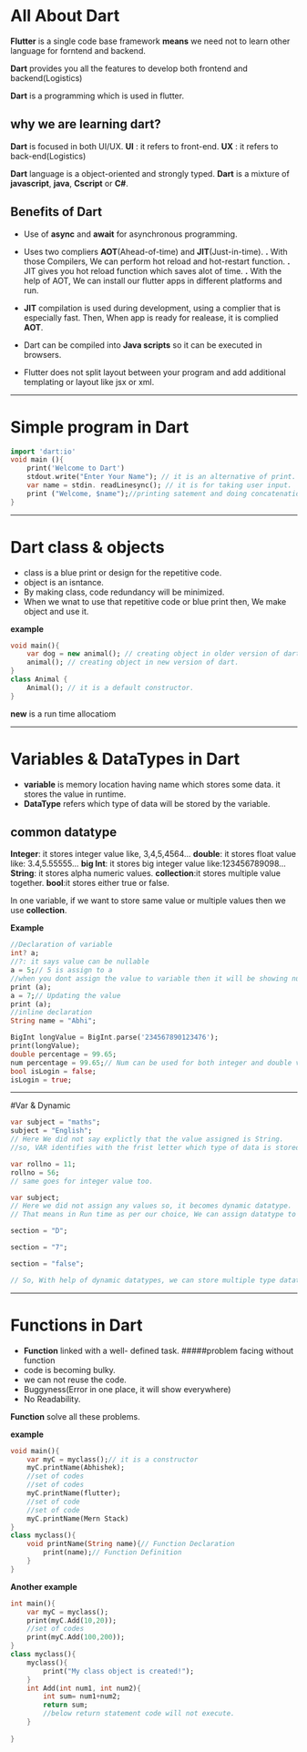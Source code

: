 #  All About    Dart

**Flutter** is a single code base framework **means** we need not to learn other language for forntend and backend.

**Dart** provides you all the features to develop both frontend and backend(Logistics)

**Dart** is a programming which is used in flutter.

## why we are learning dart?

**Dart** is focused in both UI/UX.
**UI** : it refers to front-end.
**UX** : it refers to back-end(Logistics)

**Dart** language is a object-oriented and strongly typed.
**Dart** is a mixture of **javascript**, **java**, **Cscript** or **C#**.

## Benefits of Dart
- Use of **async** and **await** for asynchronous programming.
- Uses two compliers **AOT**(Ahead-of-time) and **JIT**(Just-in-time).
             **.** With those Compilers, We can perform hot reload and hot-restart function.
             **.** JIT gives you hot reload function which saves alot of time.
             **.** With the help of AOT, We can install our flutter apps in different platforms and run.

- **JIT** compilation is used during development, using a complier that is especially fast. Then, When app is ready for realease, it is complied **AOT**.
- Dart can be compiled into **Java scripts** so it can be executed in browsers.
- Flutter does not split layout between your program and add additional templating or layout like jsx or xml.
---
# Simple program in Dart
```dart
import 'dart:io'
void main (){
    print('Welcome to Dart')
    stdout.write("Enter Your Name"); // it is an alternative of print.
    var name = stdin. readLinesync(); // it is for taking user input.
    print ("Welcome, $name");//printing satement and doing concatenation. 
}
```
---
# Dart class & objects
- class is a blue print or design for the repetitive code.
- object is an isntance.
- By making class, code redundancy will be minimized.
- When we wnat to use that repetitive code or  blue print then, We make object and use it.

**example**
```dart
void main(){
    var dog = new animal(); // creating object in older version of dart.
    animal(); // creating object in new version of dart.
}
class Animal {
    Animal(); // it is a default constructor.
}
```
**new** is a run time allocatiom

---
# Variables & DataTypes in Dart
- **variable** is memory location having name which stores some data. it stores the value in runtime.
- **DataType** refers which type of data will be stored by the variable.
## common datatype
**Integer**: it stores integer value like, 3,4,5,4564...
**double**: it stores float value like: 3.4,5.55555...
**big Int**: it stores big integer value like:123456789098...
**String**: it stores alpha numeric values.
**collection**:it stores multiple value together.
**bool**:it stores either true or false.

In one variable, if we want to store same value or multiple values then we use **collection**.

**Example**
```dart
//Declaration of variable
int? a;
//?: it says value can be nullable
a = 5;// 5 is assign to a
//when you dont assign the value to variable then it will be showing null.
print (a);
a = 7;// Updating the value 
print (a);
//inline declaration
String name = "Abhi";

BigInt longValue = BigInt.parse('234567890123476');
print(longValue);
double percentage = 99.65;
num percentage = 99.65;// Num can be used for both integer and double values.
bool isLogin = false;
isLogin = true; 
```

---
#Var & Dynamic
```dart
var subject = "maths";
subject = "English";
// Here We did not say explictly that the value assigned is String.
//so, VAR identifies with the frist letter which type of data is stored and accordingly it will assign the datatypes.

var rollno = 11;
rollno = 56;
// same goes for integer value too.

var subject;
// Here we did not assign any values so, it becomes dynamic datatype.
// That means in Run time as per our choice, We can assign datatype to that variable.

section = "D";

section = "7";

section = "false";

// So, With help of dynamic datatypes, we can store multiple type datatypes in a single variable
```
---
# Functions in Dart
- **Function** linked with a well- defined task.
#####problem facing without function
- code is becoming bulky.
- we can not reuse the code.
- Buggyness(Error in one place, it will show everywhere)
- No Readability.

**Function** solve all these problems.

**example**
```dart
void main(){
    var myC = myclass();// it is a constructor
    myC.printName(Abhishek);
    //set of codes
    //set of codes
    myC.printName(flutter);
    //set of code
    //set of code
    myC.printName(Mern Stack)
}
class myclass(){
    void printName(String name){// Function Declaration
        print(name);// Function Definition
    }
}
```
**Another example**
```dart
int main(){
    var myC = myclass();
    print(myC.Add(10,20));
    //set of codes
    print(myC.Add(100,200));
}
class myclass(){
    myclass(){
        print("My class object is created!");
    }
    int Add(int num1, int num2){
        int sum= num1+num2;
        return sum;
        //below return statement code will not execute.
    }
    
}